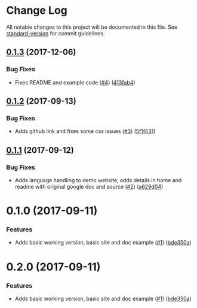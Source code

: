 # Change Log

All notable changes to this project will be documented in this file. See [standard-version](https://github.com/conventional-changelog/standard-version) for commit guidelines.

<a name="0.1.3"></a>
## [0.1.3](https://github.com/techcoop/json-google-docs/compare/v0.1.2...v0.1.3) (2017-12-06)


### Bug Fixes

* Fixes README and example code ([#4](https://github.com/techcoop/json-google-docs/issues/4)) ([413fab4](https://github.com/techcoop/json-google-docs/commit/413fab4))



<a name="0.1.2"></a>
## [0.1.2](https://github.com/techcoop/json-google-docs/compare/v0.1.1...v0.1.2) (2017-09-13)


### Bug Fixes

* Adds github link and fixes some css issues ([#3](https://github.com/techcoop/json-google-docs/issues/3)) ([5f1f431](https://github.com/techcoop/json-google-docs/commit/5f1f431))



<a name="0.1.1"></a>
## [0.1.1](https://github.com/techcoop/json-google-docs/compare/v0.1.0...v0.1.1) (2017-09-12)


### Bug Fixes

* Adds language handling to demo website, adds details in home and readme with original google doc and source ([#2](https://github.com/techcoop/json-google-docs/issues/2)) ([a629d04](https://github.com/techcoop/json-google-docs/commit/a629d04))



<a name="0.1.0"></a>
# 0.1.0 (2017-09-11)


### Features

* Adds basic working version, basic site and doc example ([#1](https://github.com/techcoop/json-google-docs/issues/1)) ([bde350a](https://github.com/techcoop/json-google-docs/commit/bde350a))



<a name="0.2.0"></a>
# 0.2.0 (2017-09-11)


### Features

* Adds basic working version, basic site and doc example ([#1](https://github.com/techcoop/json-google-docs/issues/1)) ([bde350a](https://github.com/techcoop/json-google-docs/commit/bde350a))
